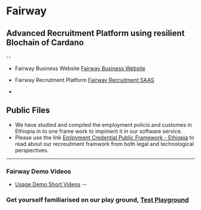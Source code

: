 # Fairway 
## Advanced Recruitment Platform using resilient Blochain of Cardano
--
- Fairway Business Website [Fairway Business Website](https://fairway.global/)
- Fairway Recrutment Platform [Fairway Recruitment SAAS](https://fairway.work/)

-
## Public Files
- We have studied and compiled the employment policis and customes in Ethiopia in to one frame work to impiment it in our software service.
- Please use the link [Emlpyment Credential Public Framework - Ethiopia](https://github.com/https-fairway-global/public-files/blob/main/Employment%20Credentials%20in%20Ethiopia%20-%20Public%20Framework%20.pdf) to read about our recreuitment framwork from both legal and technological perspectives.
---
### Fairway Demo Videos
- [Usage Demo Short Videos](https://www.youtube.com/watch?v=4pRClavTHpE&list=PLfzroa-7VhPaEhkvR0q9snLZm4eWGARm7)
--
### Get yourself familiarised on our play ground, [Test Playground](https://test.fairway.work/)
